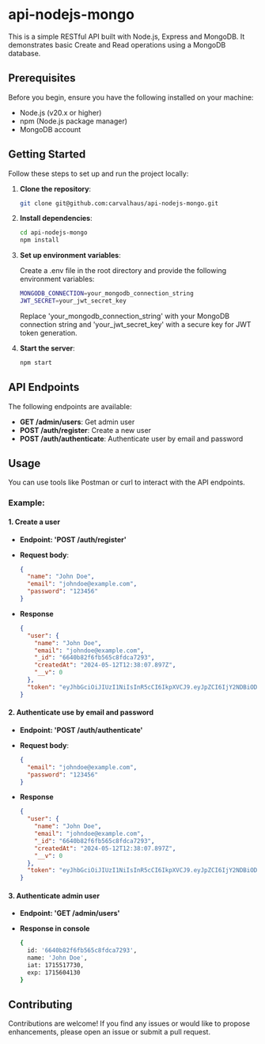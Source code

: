 # api-nodejs-mongo

This is a simple RESTful API built with Node.js, Express and MongoDB. It demonstrates basic Create and Read operations using a MongoDB database.

## Prerequisites

Before you begin, ensure you have the following installed on your machine:

- Node.js (v20.x or higher)
- npm (Node.js package manager)
- MongoDB account

## Getting Started

Follow these steps to set up and run the project locally:

1. **Clone the repository**:

   ```bash
   git clone git@github.com:carvalhaus/api-nodejs-mongo.git
   ```

2. **Install dependencies**:

   ```bash
   cd api-nodejs-mongo
   npm install
   ```

3. **Set up environment variables**:

   Create a .env file in the root directory and provide the following environment variables:

   ```bash
   MONGODB_CONNECTION=your_mongodb_connection_string
   JWT_SECRET=your_jwt_secret_key
   ```

   Replace 'your_mongodb_connection_string' with your MongoDB connection string and 'your_jwt_secret_key' with a secure key for JWT token generation.

4. **Start the server**:

   ```bash
   npm start
   ```

## API Endpoints

The following endpoints are available:

- **GET /admin/users**: Get admin user
- **POST /auth/register**: Create a new user
- **POST /auth/authenticate**: Authenticate user by email and password

## Usage

You can use tools like Postman or curl to interact with the API endpoints.

### Example:

#### 1. **Create a user**

- **Endpoint: 'POST /auth/register'**
- **Request body**:

  ```json
  {
    "name": "John Doe",
    "email": "johndoe@example.com",
    "password": "123456"
  }
  ```

- **Response**

  ```json
  {
    "user": {
      "name": "John Doe",
      "email": "johndoe@example.com",
      "_id": "6640b82f6fb565c8fdca7293",
      "createdAt": "2024-05-12T12:38:07.897Z",
      "__v": 0
    },
    "token": "eyJhbGciOiJIUzI1NiIsInR5cCI6IkpXVCJ9.eyJpZCI6IjY2NDBiODJmNmZiNTY1YzhmZGNhNzI5MyIsIm5hbWUiOiJKb2huIERvZSIsImlhdCI6MTcxNTUxNzQ4OCwiZXhwIjoxNzE1NjAzODg4fQ.zIXMsDLgcEpT-qRnjkfuTxc75X1ziYX9p1q2A24i2XE"
  }
  ```

#### 2. **Authenticate use by email and password**

- **Endpoint: 'POST /auth/authenticate'**
- **Request body**:

  ```json
  {
    "email": "johndoe@example.com",
    "password": "123456"
  }
  ```

- **Response**

  ```json
  {
    "user": {
      "name": "John Doe",
      "email": "johndoe@example.com",
      "_id": "6640b82f6fb565c8fdca7293",
      "createdAt": "2024-05-12T12:38:07.897Z",
      "__v": 0
    },
    "token": "eyJhbGciOiJIUzI1NiIsInR5cCI6IkpXVCJ9.eyJpZCI6IjY2NDBiODJmNmZiNTY1YzhmZGNhNzI5MyIsIm5hbWUiOiJKb2huIERvZSIsImlhdCI6MTcxNTUxNzQ4OCwiZXhwIjoxNzE1NjAzODg4fQ.zIXMsDLgcEpT-qRnjkfuTxc75X1ziYX9p1q2A24i2XE"
  }
  ```

#### 3. **Authenticate admin user**

- **Endpoint: 'GET /admin/users'**

- **Response in console**

  ```bash
  {
    id: '6640b82f6fb565c8fdca7293',
    name: 'John Doe',
    iat: 1715517730,
    exp: 1715604130
  }
  ```

## Contributing

Contributions are welcome! If you find any issues or would like to propose enhancements, please open an issue or submit a pull request.
